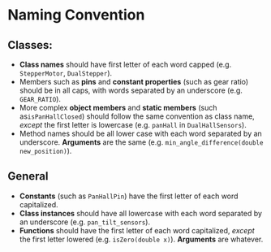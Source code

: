 # Naming Convention

## Classes:

- **Class names** should have first letter of each word capped (e.g. `StepperMotor`, `DualStepper`).
- Members such as **pins** and **constant properties** (such as gear ratio) should be in all caps, with words separated by an underscore (e.g. `GEAR_RATIO`).
- More complex **object members** and **static members** (such as`isPanHallClosed`)  should follow the same convention as class name, *except* the first letter is lowercase (e.g. `panHall` in `DualHallSensors`).
- Method names should be all lower case with each word separated by an underscore. **Arguments** are the same (e.g. `min_angle_difference(double new_position)`).

## General

- **Constants** (such as `PanHallPin`) have the first letter of each word capitalized.
- **Class instances** should have all lowercase with each word separated by an underscore (e.g. `pan_tilt_sensors`).
- **Functions** should have the first letter of each word capitalized, *except* the first letter lowered (e.g. `isZero(double x)`). **Arguments** are whatever.